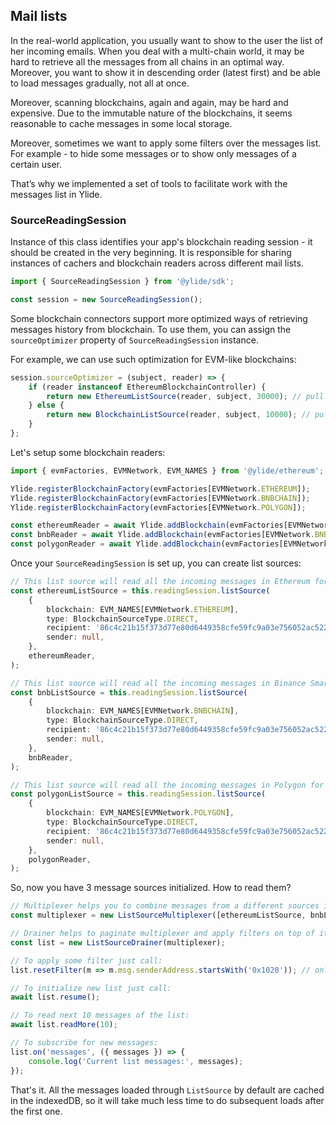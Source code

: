 ## Mail lists

In the real-world application, you usually want to show to the user the list of her incoming emails. When you deal with a multi-chain world, it may be hard to retrieve all the messages from all chains in an optimal way. Moreover, you want to show it in descending order (latest first) and be able to load messages gradually, not all at once.

Moreover, scanning blockchains, again and again, may be hard and expensive. Due to the immutable nature of the blockchains, it seems reasonable to cache messages in some local storage.

Moreover, sometimes we want to apply some filters over the messages list. For example - to hide some messages or to show only messages of a certain user.

That’s why we implemented a set of tools to facilitate work with the messages list in Ylide.

### SourceReadingSession

Instance of this class identifies your app's blockchain reading session - it should be created in the very beginning. It is responsible for sharing instances of cachers and blockchain readers across different mail lists.

```ts
import { SourceReadingSession } from '@ylide/sdk';

const session = new SourceReadingSession();
```

Some blockchain connectors support more optimized ways of retrieving messages history from blockchain. To use them, you can assign the `sourceOptimizer` property of `SourceReadingSession` instance.

For example, we can use such optimization for EVM-like blockchains:

```ts
session.sourceOptimizer = (subject, reader) => {
	if (reader instanceof EthereumBlockchainController) {
		return new EthereumListSource(reader, subject, 30000); // pull every 30 seconds
	} else {
		return new BlockchainListSource(reader, subject, 10000); // pull every 10 seconds
	}
};
```

Let's setup some blockchain readers:

```ts
import { evmFactories, EVMNetwork, EVM_NAMES } from '@ylide/ethereum';

Ylide.registerBlockchainFactory(evmFactories[EVMNetwork.ETHEREUM]);
Ylide.registerBlockchainFactory(evmFactories[EVMNetwork.BNBCHAIN]);
Ylide.registerBlockchainFactory(evmFactories[EVMNetwork.POLYGON]);

const ethereumReader = await Ylide.addBlockchain(evmFactories[EVMNetwork.ETHEREUM].blockchain);
const bnbReader = await Ylide.addBlockchain(evmFactories[EVMNetwork.BNBCHAIN].blockchain);
const polygonReader = await Ylide.addBlockchain(evmFactories[EVMNetwork.POLYGON].blockchain);
```

Once your `SourceReadingSession` is set up, you can create list sources:

```ts
// This list source will read all the incoming messages in Ethereum for the recipient with address 0:86c4c21...977
const ethereumListSource = this.readingSession.listSource(
	{
		blockchain: EVM_NAMES[EVMNetwork.ETHEREUM],
		type: BlockchainSourceType.DIRECT,
		recipient: '86c4c21b15f373d77e80d6449358cfe59fc9a03e756052ac52258d8dd0ceb977',
		sender: null,
	},
	ethereumReader,
);

// This list source will read all the incoming messages in Binance Smart Chain for the recipient with address 0:86c4c21...977
const bnbListSource = this.readingSession.listSource(
	{
		blockchain: EVM_NAMES[EVMNetwork.BNBCHAIN],
		type: BlockchainSourceType.DIRECT,
		recipient: '86c4c21b15f373d77e80d6449358cfe59fc9a03e756052ac52258d8dd0ceb977',
		sender: null,
	},
	bnbReader,
);

// This list source will read all the incoming messages in Polygon for the recipient with address 0:86c4c21...977
const polygonListSource = this.readingSession.listSource(
	{
		blockchain: EVM_NAMES[EVMNetwork.POLYGON],
		type: BlockchainSourceType.DIRECT,
		recipient: '86c4c21b15f373d77e80d6449358cfe59fc9a03e756052ac52258d8dd0ceb977',
		sender: null,
	},
	polygonReader,
);
```

So, now you have 3 message sources initialized. How to read them?

```ts
// Multiplexer helps you to combine messages from a different sources into one unified sorted list.
const multiplexer = new ListSourceMultiplexer([ethereumListSource, bnbListSource, polygonListSource]);

// Drainer helps to paginate multiplexer and apply filters on top of it
const list = new ListSourceDrainer(multiplexer);

// To apply some filter just call:
list.resetFilter(m => m.msg.senderAddress.startsWith('0x1020')); // only messages from the addresses starting with 0x1020

// To initialize new list just call:
await list.resume();

// To read next 10 messages of the list:
await list.readMore(10);

// To subscribe for new messages:
list.on('messages', ({ messages }) => {
	console.log('Current list messages:', messages);
});
```

That's it. All the messages loaded through `ListSource` by default are cached in the indexedDB, so it will take much less time to do subsequent loads after the first one.

